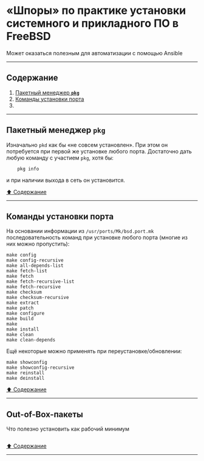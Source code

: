 # &laquo;Шпоры&raquo; по практике установки системного и прикладного ПО в FreeBSD #

Может оказаться полезным для автоматизации с помощью Ansible

----

## Содержание ##

1. [Пакетный менеджер **`pkg`**](#пакетный-менеджер-pkg)    
2. [Команды установки порта](#команды-установки-порта)    
3. []()    

----

## Пакетный менеджер **`pkg`** ##

Изначально `pkd` как бы &laquo;не совсем установлен&raquo;. При этом он
потребуется при первой же установке любого порта. Достаточно дать любую команду
с участием `pkg`, хотя бы:
```shell
    pkg info
```
и при наличии выхода в сеть он установится.

[:arrow_up: Содержание](#содержание)

----

## Команды установки порта ##

На основании информации из `/usr/ports/Mk/bsd.port.mk` последовательность команд
при установке любого порта (многие из них можно пропустить):
```shell
make config
make config-recursive
make all-depends-list
make fetch-list
make fetch
make fetch-recursive-list
make fetch-recursive
make checksum
make checksum-recursive
make extract
make patch
make configure
make build
make
make install
make clean
make clean-depends
```

Ещё некоторые можно применять при переустановке/обновлении:
```shell
make showconfig
make showconfig-recursive
make reinstall
make deinstall
```

[:arrow_up: Содержание](#содержание)

----

## Out-of-Box-пакеты ##

Что полезно установить как рабочий минимум
```bash
```

[:arrow_up: Содержание](#содержание)

----
